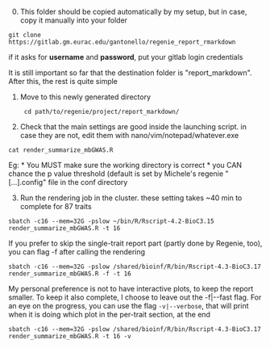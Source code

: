 0. This folder should be copied automatically by my setup, but in case, copy it manually into your folder

```
git clone https://gitlab.gm.eurac.edu/gantonello/regenie_report_rmarkdown
```

if it asks for **username** and **password**, put your gitlab login credentials

It is still important so far that the destination folder is "report_markdown". After this, the rest is quite simple

1. Move to this newly generated directory
	
		cd path/to/regenie/project/report_markdown/

2. Check that the main settings are good inside the launching script. in case they are not, edit them with nano/vim/notepad/whatever.exe

```
cat render_summarize_mbGWAS.R
```
Eg:
	* You MUST make sure the working directory is correct
	* you CAN chance the p value threshold (default is set by Michele's regenie "[...].config" file in the conf directory

3. Run the rendering job in the cluster. these setting takes ~40 min to complete for 87 traits

```
sbatch -c16 --mem=32G -pslow ~/bin/R/Rscript-4.2-BioC3.15 render_summarize_mbGWAS.R -t 16
```
If you prefer to skip the single-trait report part (partly done by Regenie, too), you can flag -f after calling the rendering 

```
sbatch -c16 --mem=32G -pslow /shared/bioinf/R/bin/Rscript-4.3-BioC3.17 render_summarize_mbGWAS.R -f -t 16
```

My personal preference is not to have interactive plots, to keep the report smaller. To keep it also complete, I choose to leave out the -f|--fast flag. For an eye on the progress, you can use the flag `-v|--verbose`, that will print when it is doing which plot in the per-trait section, at the end

```
sbatch -c16 --mem=32G -pslow /shared/bioinf/R/bin/Rscript-4.3-BioC3.17 render_summarize_mbGWAS.R -t 16 -v
```


 
